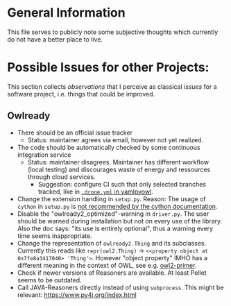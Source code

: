 # General Information

This file serves to publicly note some subjective thoughts which currently do not have a better place to live.


# Possible Issues for other Projects:

This section collects *observations* that I perceive as classical *issues* for a software project, i.e. things that could be improved.

## Owlready

- There should be an official issue tracker
    - Status: maintainer agrees via email, however not yet realized.
- The code should be automatically checked by some continuous integration service
    - Status: maintainer disagrees. Maintainer has different workflow (local testing) and discourages waste of energy and ressources through cloud services.
        - Suggestion: configure CI such that only selected branches tracked, like in [`.drone.yml` in yamlpyowl](https://github.com/cknoll/yamlpyowl/blob/main/.drone.yml).
- Change the extension handling in `setup.py`. Reason: The usage of `cython` in `setup.py` is [not recommended by the cython documentation](https://docs.cython.org/en/latest/src/userguide/source_files_and_compilation.html#distributing-cython-modules).
- Disable the "owlready2_optimized"-warning in `driver.py`. The user should be warned during installation but not on every use of the library. Also the doc says: "its use is entirely optional", thus a warning every time seems inappropriate.
- Change the representation of `owlready2.Thing` and its subclasses. Currently this reads like `repr(owl2.Thing)` → `<<property object at 0x7fe8a3417040> 'Thing'>`. However "object property" IMHO has a different meaning in the context of OWL, see e.g. [owl2-primer](https://www.w3.org/TR/owl2-primer/).
- Check if newer versions of Reasoners are available. At least Pellet seems to be outdated.
- Call JAVA-Reasoners directly instead of using `subprocess`. This might be relevant: <https://www.py4j.org/index.html>
